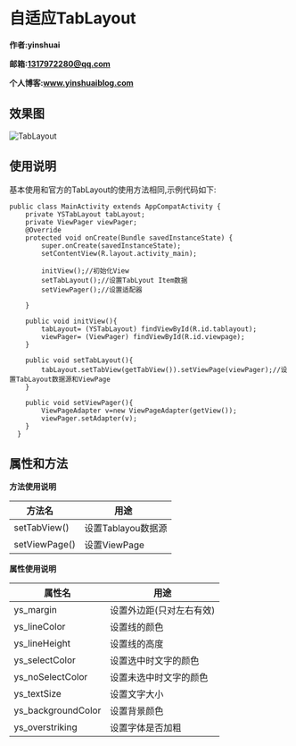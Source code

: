 # **自适应TabLayout**
**作者:yinshuai**

**邮箱:1317972280@qq.com**

**个人博客:www.yinshuaiblog.com**

## 效果图
![TabLayout](https://github.com/yinshuaiblog/YSTabLayout/blob/master/YSTablayout.gif)

## 使用说明
基本使用和官方的TabLayout的使用方法相同,示例代码如下:
```
public class MainActivity extends AppCompatActivity {
    private YSTabLayout tabLayout;
    private ViewPager viewPager;
    @Override
    protected void onCreate(Bundle savedInstanceState) {
        super.onCreate(savedInstanceState);
        setContentView(R.layout.activity_main);

        initView();//初始化View
        setTabLayout();//设置TabLyout Item数据
        setViewPager();//设置适配器

    }

    public void initView(){
        tabLayout= (YSTabLayout) findViewById(R.id.tablayout);
        viewPager= (ViewPager) findViewById(R.id.viewpage);
    }

    public void setTabLayout(){
        tabLayout.setTabView(getTabView()).setViewPage(viewPager);//设置TabLayout数据源和ViewPage
    }

    public void setViewPager(){
        ViewPageAdapter v=new ViewPageAdapter(getView());
        viewPager.setAdapter(v);
    }
  }
```

## 属性和方法

**方法使用说明**

| 方法名     | 用途   |
| ------- | ----|
| setTabView()  |设置Tablayou数据源|
| setViewPage()  |设置ViewPage|

**属性使用说明**

| 属性名     | 用途   |
| ------- | ----|
| ys_margin|设置外边距(只对左右有效)|
| ys_lineColor  |设置线的颜色|
| ys_lineHeight|设置线的高度|
| ys_selectColor|设置选中时文字的颜色|
| ys_noSelectColor|设置未选中时文字的颜色|
| ys_textSize|设置文字大小|
| ys_backgroundColor|设置背景颜色|
| ys_overstriking|设置字体是否加粗|

